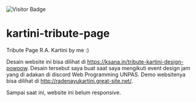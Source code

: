 ![Visitor Badge](https://visitor-badges.glitch.me?username=bbhpowpow&repo=kartini-tribute-page)
# kartini-tribute-page
Tribute Page R.A. Kartini by me :)

Desain website ini bisa dilihat di https://ksana.in/tribute-kartini-design-powpow. Desain tersebut saya buat saat saya mengikuti event design jam yang di adakan di discord Web Programming UNPAS. Demo websitenya bisa dilihat di http://radenayukartini.great-site.net/.

Sampai saat ini, website ini belum responsive.
